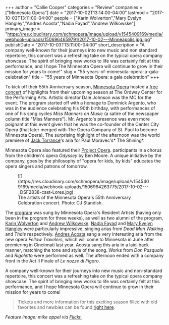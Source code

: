+++
author = "Callie Cooper"
categories = "Review"
companies = ["Minnesota Opera"]
date = "2017-10-02T13:14:00-04:00"
lastmod = "2017-10-03T13:11:00-04:00"
people = ["Karin Wolverton","Mary Evelyn Hangley","Andres Acosta","Nadia Fayad","Andrew Wilkowske"]
primary_image = "https://res.cloudinary.com/schmopera/image/upload/v1545409169/media/webhook-uploads/1506964659791/2017-10-02---Minneapolis.jpg.jpg"
publishDate = "2017-10-03T13:11:00-04:00"
short_description = "A company well-known for their journeys into new music and non standard repertoire, this concert was a refreshing take on the typical opera company showcase. The spirit of bringing new works to life was certainly felt at this performance, and I hope The Minnesota Opera will continue to grow in their mission for years to come!"
slug = "55-years-of-minnesota-opera-a-gala-celebration"
title = "55 years of Minnesota Opera: a gala celebration"
+++

To kick off their 55th Anniversary season, [Minnesota Opera](/scene/companies/minnesota-opera/) hosted a [free concert](http://www.mnopera.org/event/55th-anniversary-celebration/) of highlights from their upcoming season at The Ordway Center for the Performing Arts. Artistic director Dale Johnson was the MC for the event. The program started off with a homage to Dominick Argento, who was in the audience celebrating his 90th birthday, with performances of one of his song cycles *Miss Manners on Music* (a satire of the newspaper column title "Miss Manners"). Mr. Argento's presence was even more poignant at this event given that he was the co-founder of the Center City Opera (that later merged with The Opera Company of St. Paul to become Minnesota Opera). The surprising highlight of the afternoon was the world premiere of [Jack Torrance](/brian-mulligan-singing-jack-torrance/)'s aria for Paul Moravec's* The Shining*.

Minnesota Opera also featured their [Project Opera](http://www.mnopera.org/learn/for-kids/project-opera/). participants in a chorus from the children's opera *Odyssey* by Ben Moore. A unique initiative by the company, goes by the philosophy of "opera for kids, by kids" educates the opera singers and patrons of tomorrow. 

<figure data-type="image">
![](https://res.cloudinary.com/schmopera/image/upload/v1545409169/media/webhook-uploads/1506964263775/2017-10-02---_DSF2838-cast-Lores.jpg)
<figcaption>The artists of the Minnesota Opera's 55th Anniversary Celebration concert. Photo: CJ Standish.</figcaption>
</figure>

The [program](http://www.mnopera.org/program55/) was sung by Minnesota Opera's Resident Artists (having only been in the program for three weeks), as well as two alumni of the program, [Karin Wolverton](/scene/people/karin-wolverton/) and [Andrew Wilkowske](/scene/people/andrew-wilkowske/). [Nadia Fayad](/scene/people/nadia-fayad/) and [Mary Evelyn Hangley](/scene/people/mary-evelyn-hangley/) were particularly impressive, singing arias from *Dead Man Walking* and *Thaïs* respectively. [Andres Acosta](/scene/people/andres-acosta/) sang a very interesting aria from the new opera *Fellow Travelers*, which will come to Minnesota in June after premiering in Cincinnati last year. Acosta sang this aria in a laid-back manner, matching the tone and style of the song. Works from *Don Pasquale* and *Rigoletto* were performed as well. The afternoon ended with a company front in the Act II Finale of *Le nozze di Figaro*.

A company well-known for their journeys into new music and non-standard repertoire, this concert was a refreshing take on the typical opera company showcase. The spirit of bringing new works to life was certainly felt at this performance, and I hope Minnesota Opera will continue to grow in their mission for years to come!

>Tickets and more information for this exciting season filled with old favorites and newbies can be found [right here](http://www.mnopera.org/tickets/).

*Feature image: mike appel via [Flickr.](https://creativecommons.org/licenses/by-nc-nd/2.0/legalcode)*


